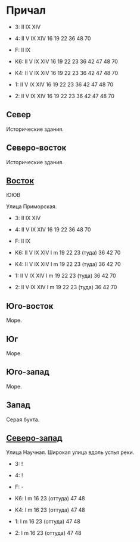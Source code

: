 # Причал

* 3:    II  IX  XIV
* 4:    II  V   IX  XIV 16  19  22  36  48  70
* F:    II  IX

* K6:   II  V   IX  XIV
        16  19  22  23  36  42  47  48  70
* K4:   II  V   IX  XIV
        16  19  22  23  36  42  47  48  70
* 1:    II  V   IX  XIV
        16  19  22  23  36  42  47  48  70
* 2:    II  V   IX  XIV
        16  19  22  23  36  42  47  48  70

## Север

Исторические здания.

## Северо-восток

Исторические здания.

## [Восток](./505150.md)

ЮЮВ

Улица Приморская.

* 3:    II  IX  XIV
* 4:    II  V   IX  XIV 16  19  22  36  48  70
* F:    II  IX

* K6:   II  V   IX  XIV
        l   m
        19  22  23 (туда)   36  42  70
* K4:   II  V   IX  XIV
        l   m
        19  22  23 (туда)   36  42  70
* 1:    II  V   IX  XIV
        l   m
        19  22  23 (туда)   36  42  70
* 2:    II  V   IX  XIV
        l   m
        19  22  23 (туда)   36  42  70

## Юго-восток

Море.

## Юг

Море.

## Юго-запад

Море.

## Запад

Серая бухта.

## [Северо-запад](./11490030.md)

Улица Научная.
Широкая улица вдоль устья реки.

* 3:    !
* 4:    !
* F:    -

* K6:   l   m
        16  23 (оттуда) 47  48
* K4:   l   m
        16  23 (оттуда) 47  48
* 1:    l   m
        16  23 (оттуда) 47  48
* 2:    l   m
        16  23 (оттуда) 47  48
